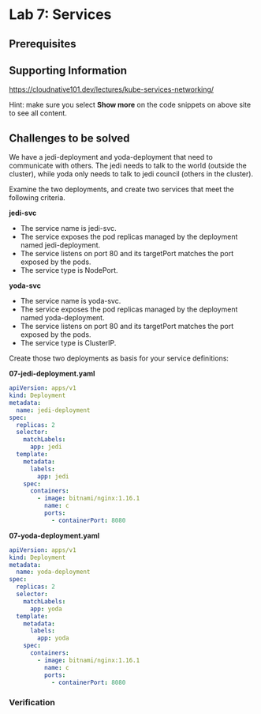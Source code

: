 # Lab 7: Services

## Prerequisites

## Supporting Information

https://cloudnative101.dev/lectures/kube-services-networking/

Hint: make sure you select **Show more** on the code snippets on above site to see all content.

## Challenges to be solved

We have a jedi-deployment and yoda-deployment that need to communicate with others. The jedi needs to talk to the world (outside the cluster), while yoda only needs to talk to jedi council (others in the cluster).

Examine the two deployments, and create two services that meet the following criteria.

**jedi-svc**

- The service name is jedi-svc.
- The service exposes the pod replicas managed by the deployment named jedi-deployment.
- The service listens on port 80 and its targetPort matches the port exposed by the pods.
- The service type is NodePort.

**yoda-svc**

- The service name is yoda-svc.
- The service exposes the pod replicas managed by the deployment named yoda-deployment.
- The service listens on port 80 and its targetPort matches the port exposed by the pods.
- The service type is ClusterIP.

Create those two deployments as basis for your service definitions:

**07-jedi-deployment.yaml**

```yaml
apiVersion: apps/v1
kind: Deployment
metadata:
  name: jedi-deployment
spec:
  replicas: 2
  selector:
    matchLabels:
      app: jedi
  template:
    metadata:
      labels:
        app: jedi
    spec:
      containers:
        - image: bitnami/nginx:1.16.1
          name: c
          ports:
            - containerPort: 8080
```

**07-yoda-deployment.yaml**

```yaml
apiVersion: apps/v1
kind: Deployment
metadata:
  name: yoda-deployment
spec:
  replicas: 2
  selector:
    matchLabels:
      app: yoda
  template:
    metadata:
      labels:
        app: yoda
    spec:
      containers:
        - image: bitnami/nginx:1.16.1
          name: c
          ports:
            - containerPort: 8080
```

### Verification

```bash

```
